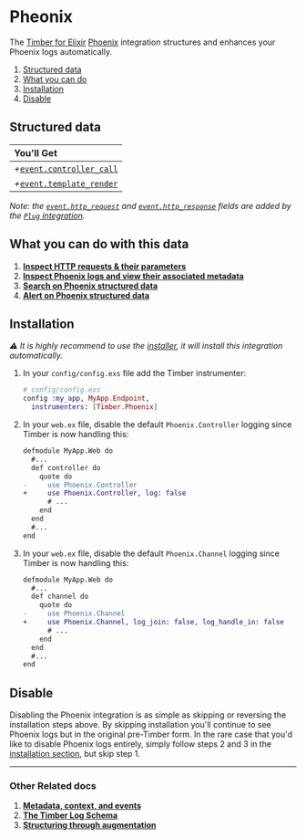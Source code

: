 # Pheonix

The [Timber for Elixir](https://github.com/timberio/timber-ruby) [Phoenix](http://phoenixframework.org/) integration structures and enhances your Phoenix logs automatically.

1. [Structured data](#structured-data)
2. [What you can do](#what-you-can-do)
3. [Installation](#installation)
4. [Disable](#disable)

## Structured data

|You'll Get|
|:------|
|<i>+</i>[`event.controller_call`](/concepts/log-event-json-schema/events/controller-call-event)|
|<i>+</i>[`event.template_render`](/concepts/log-event-json-schema/events/template-render-event)|

*Note: the [`event.http_request`](/concepts/log-event-json-schema/events/http-request-event) and [`event.http_response`](/concepts/log-event-json-schema/events/http-response-event) fields are added by the [`Plug` integration](/languages/elixir/integrations/plug).*


## What you can do with this data

1. [**Inspect HTTP requests & their parameters**](/app/console/inspect-http-requests)
2. [**Inspect Phoenix logs and view their associated metadata**](/app/console/view-metadata-and-context)
3. [**Search on Phoenix structured data**](/app/console/searching)
4. [**Alert on Phoenix structured data**](/app/alerts)


## Installation

*⚠ It is highly recommend to use the [installer](/languages/elixir/installation), it will install this integration automatically.*

1. In your `config/config.exs` file add the Timber instrumenter:

   ```elixir
   # config/config.exs
   config :my_app, MyApp.Endpoint,
     instrumenters: [Timber.Phoenix]
   ```

2. In your `web.ex` file, disable the default `Phoenix.Controller` logging since Timber is now handling this:

   ```diff
   defmodule MyApp.Web do
     #...
     def controller do
       quote do
   -     use Phoenix.Controller
   +     use Phoenix.Controller, log: false
         # ...
       end
     end
     #...
   end
   ```

3. In your `web.ex` file, disable the default `Phoenix.Channel` logging since Timber is now handling this:

   ```diff
   defmodule MyApp.Web do
     #...
     def channel do
       quote do
   -     use Phoenix.Channel
   +     use Phoenix.Channel, log_join: false, log_handle_in: false
         # ...
       end
     end
     #...
   end
   ```


## Disable

Disabling the Phoenix integration is as simple as skipping or reversing the installation steps above. By skipping installation you'll continue to see Phoenix logs but in the original pre-Timber form. In the rare case that you'd like to disable Phoenix logs entirely, simply follow steps 2 and 3 in the [installation section](#installation), but skip step 1.

---

### Other Related docs

1. [**Metadata, context, and events**](/concepts/metadata-context-and-events)
2. [**The Timber Log Schema**](/concepts/log-event-json-schema)
3. [**Structuring through augmentation**](/concepts/structuring-through-augmentation)
